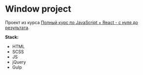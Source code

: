 # Window project

Проект из курса [Полный курс по JavaScript + React - с нуля до результата](https://www.udemy.com/course/javascript_practice/).

**Stack:**

- HTML
- SCSS
- JS
- jQuery
- Gulp
